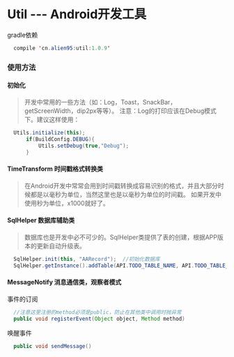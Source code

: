 # Util --- Android开发工具

gradle依赖

```java
  compile 'cn.alien95:util:1.0.9'
```

### 使用方法

#### 初始化

>开发中常用的一些方法（如：Log，Toast，SnackBar，getScreenWidth，dip2px等等）。
注意：Log的打印应该在Debug模式下。建议这样使用：   

```java
  Utils.initialize(this);
      if(BuildConfig.DEBUG){
          Utils.setDebug(true,"Debug");
      }
```

#### TimeTransform 时间戳格式转换类  

>在Android开发中常常会用到时间戳转换成容易识别的格式，并且大部分时候都是以毫秒为单位，当然这里也是以毫秒为单位的时间戳。 
如果开发中使用秒为单位，x1000就好了。  

#### SqlHelper 数据库辅助类  

>数据库也是开发中必不可少的。SqlHelper类提供了表的创建，根据APP版本的更新自动升级表。  
   
```java
  SqlHelper.init(this, "AARecord");  //初始化数据库
  SqlHelper.getInstance().addTable(API.TODO_TABLE_NAME, API.TODO_TABLE_SQL);  //添加数据库表
```

#### MessageNotify 消息通信类，观察者模式

事件的订阅

```java
  //注意这里注册的method必须是public，防止在其他类中调用时抛异常
  public void registerEvent(Object object, Method method)
```

唤醒事件

```java
  public void sendMessage() 
```